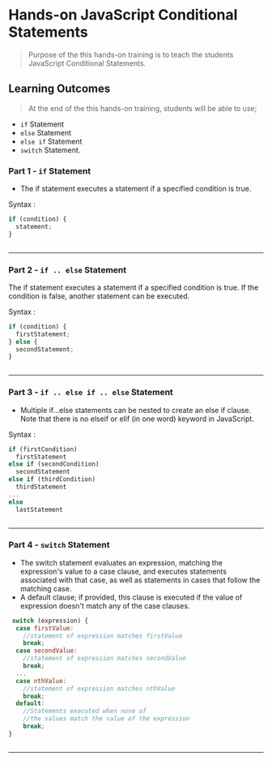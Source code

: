 # Hands-on JavaScript Conditional Statements

> Purpose of the this hands-on training is to teach the students JavaScript Conditional Statements.

## Learning Outcomes

> At the end of the this hands-on training, students will be able to use;

- `if` Statement
- `else` Statement
- `else if` Statement
- `switch` Statement.

### Part 1 - `if` Statement

- The if statement executes a statement if a specified condition is true.

Syntax :

```js
if (condition) {
  statement;
}
```

```js

```

---

### Part 2 - `if .. else` Statement

The if statement executes a statement if a specified condition is true. If the condition is false, another statement can be executed.

Syntax :

```js
if (condition) {
  firstStatement;
} else {
  secondStatement;
}
```

```js

```

---

### Part 3 - `if .. else if .. else` Statement

- Multiple if...else statements can be nested to create an else if clause. Note that there is no elseif or elif (in one word) keyword in JavaScript.

Syntax :

```js
if (firstCondition)
  firstStatement
else if (secondCondition)
  secondStatement
else if (thirdCondition)
  thirdStatement
...
else
  lastStatement
```

```js

```

---

### Part 4 - `switch` Statement

- The switch statement evaluates an expression, matching the expression's value to a case clause, and executes statements associated with that case, as well as statements in cases that follow the matching case.
- A default clause; if provided, this clause is executed if the value of expression doesn't match any of the case clauses.

```js
 switch (expression) {
  case firstValue:
    //statement of expression matches firstValue
    break;
  case secondValue:
    //statement of expression matches secondValue
    break;
  ...
  case nthValue:
    //statement of expression matches nthValue
    break;
  default:
    //Statements executed when none of
    //the values match the value of the expression
    break;
}

```

```js

```

---
